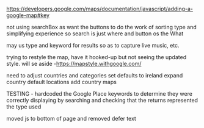 <https://developers.google.com/maps/documentation/javascript/adding-a-google-map#key>

not using searchBox as want the buttons to do the work of sorting type and simplifying experience
so search is just where and button os the What

may us type and keyword for results so as to capture live music, etc.

trying to restyle the map, have it hooked-up but not seeing the updated style. will se aside -https://mapstyle.withgoogle.com/

need to adjust countries and categories
set defaults to ireland
expand country default locations
add country maps

TESTING - hardcoded the Google Place keywords to determine they were correctly displaying by searching and checking that the returns represented the type used


moved js to bottom of page and removed defer text